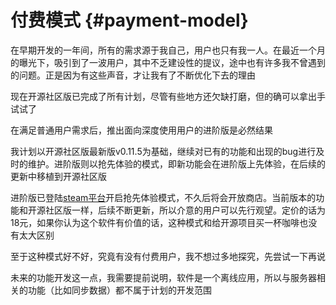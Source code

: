 # 付费模式 {#payment-model}


在早期开发的一年间，所有的需求源于我自己，用户也只有我一人。在最近一个月的曝光下，吸引到了一波用户，其中不乏建设性的提议，途中也有许多我不曾遇到的问题。正是因为有这些声音，才让我有了不断优化下去的理由

现在开源社区版已完成了所有计划，尽管有些地方还欠缺打磨，但的确可以拿出手试试了

在满足普通用户需求后，推出面向深度使用用户的进阶版是必然结果

我计划以开源社区版最新版v0.11.5为基础，继续对已有的功能和出现的bug进行及时的维护。进阶版则以抢先体验的模式，即新功能会在进阶版上先体验，在后续的更新中移植到开源社区版

进阶版已登陆[steam平台](https://store.steampowered.com/app/3026040/shion/)开启抢先体验模式，不久后将会开放商店。当前版本的功能和开源社区版一样，后续不断更新，所以介意的用户可以先行观望。定价的话为18元，如果你认为这个软件有价值的话，这种模式和给开源项目买一杯咖啡也没有太大区别

至于这种模式好不好，究竟有没有付费用户，我不想过多地探究，先尝试一下再说

未来的功能开发这一点，我需要提前说明，软件是一个离线应用，所以与服务器相关的功能（比如同步数据）都不属于计划的开发范围